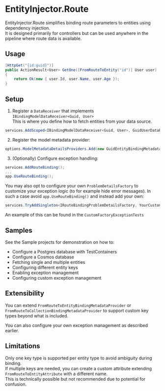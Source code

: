 # EntityInjector.Route

EntityInjector.Route simplifies binding route parameters to entities using dependency injection.  
It is designed primarily for controllers but can be used anywhere in the pipeline where route data is available.

## Usage

```csharp
[HttpGet("{id:guid}")]
public ActionResult<User> GetOne([FromRouteToEntity("id")] User user)
{
    return Ok(new { user.Id, user.Name, user.Age });
}
```

## Setup

1. Register a `DataReceiver` that implements `IBindingModelDataReceiver<Guid, User>`  
   This is where you define how to fetch entities from your data source.

```csharp
services.AddScoped<IBindingModelDataReceiver<Guid, User>, GuidUserDataReceiver>();
```

2. Register the model metadata provider:

```csharp
options.ModelMetadataDetailsProviders.Add(new GuidEntityBindingMetadataProvider<User>());
```

3. (Optionally) Configure exception handling:

```csharp
services.AddRouteBinding();
...
app.UseRouteBinding();
```

You may also opt to configure your own `ProblemDetailsFactory` to customize your exception logic (to for example hide error messages). 
In such a case avoid `app.UseRouteBinding()` and instead add your own:
```csharp
services.TryAddSingleton<IRouteBindingProblemDetailsFactory, YourCustomRouteBindingProblemDetailsFactory>();
```

An example of this can be found in the `CustomFactoryExceptionTests`

## Samples

See the Sample projects for demonstration on how to:

- Configure a Postgres database with TestContainers
- Configure a Cosmos database
- Fetching single and multiple entities
- Configuring different entity keys
- Enabling exception management
- Configuring custom exception management

## Extensibility

You can extend `FromRouteToEntityBindingMetadataProvider` or `FromRouteToCollectionBindingMetadataProvider` to support custom key types beyond what is included.

You can also configure your own exception management as described earlier.

## Limitations

Only one key type is supported per entity type to avoid ambiguity during binding.  
If multiple keys are needed, you can create a custom attribute extending `FromRouteToEntityAttribute` with a different name.  
This is technically possible but not recommended due to potential for confusion.
